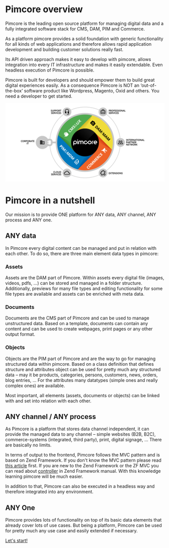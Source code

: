 # Pimcore overview
Pimcore is the leading open source platform for managing digital data and a fully integrated software stack for CMS, DAM, PIM 
and Commerce. 

As a platform pimcore provides a solid foundation with generic functionality for all kinds of web applications and therefore 
allows rapid application development and building customer solutions really fast. 

Its API driven approach makes it easy to develop with pimcore, allows integration into every IT infrastructure and makes it 
easily extendable. Even headless execution of Pimcore is possible. 

Pimcore is built for developers and should empower them to build great digital experiences easily. As a consequence Pimcore 
is NOT an ‘out-of-the-box’ software product like Wordpress, Magento, Oxid and others. You need a developer to get started. 

![Pimcore](../img/pimcore_basis.png)


# Pimcore in a nutshell
Our mission is to provide ONE platform for ANY data, ANY channel, ANY process and ANY one. 


## ANY data 
In Pimcore every digital content can be managed and put in relation with each other. To do so, there are three main element 
data types in pimcore:

### Assets
Assets are the DAM part of Pimcore. Within assets every digital file (images, videos, pdfs, …) can be stored and managed in 
a folder structure. Additionally, previews for many file types and editing functionality for some file types are available and 
assets can be enriched with meta data. 


### Documents
Documents are the CMS part of Pimcore and can be used to manage unstructured data. Based on a template, documents can contain 
any content and can be used to create webpages, print pages or any other output format. 


### Objects
Objects are the PIM part of Pimcore and are the way to go for managing structured data within pimcore. Based on a class 
definition that defines structure and attributes object can be used for pretty much any structured data – may it be products, 
categories, persons, customers, news, orders, blog entries, … For the attributes many datatypes (simple ones and really 
complex ones) are available.  


Most important, all elements (assets, documents or objects) can be linked with and set into relation with each other.


## ANY channel / ANY process
As Pimcore is a platform that stores data channel independent, it can provide the managed data to any channel – simple 
websites (B2B, B2C), commerce-systems (integrated, third party), print, digital signage, … There are basically no limits. 

In terms of output to the frontend, Pimcore follows the MVC pattern and is based on Zend Framework. 
 If you don't know the MVC pattern please read [this article](http://en.wikipedia.org/wiki/Model%E2%80%93view%E2%80%93controller) 
 first.
If you are new to the Zend Framework or the ZF MVC you can read about 
[controller](http://framework.zend.com/manual/1.12/en/zend.controller.html) in Zend Framework manual. With this 
knowledge learning pimcore will be much easier.

In addition to that, Pimcore can also be executed in a headless way and therefore integrated into any environment. 


## ANY One 
Pimcore provides lots of functionality on top of its basic data elements that already cover lots of use cases. 
But being a platform, Pimcore can be used for pretty much any use case and easily extended if necessary. 



[Let's start!](../Getting_Started/_index.md)

